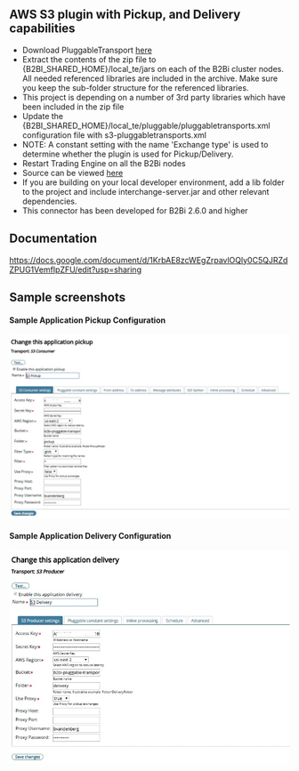 ## AWS S3 plugin with Pickup, and Delivery capabilities

* Download PluggableTransport [here](https://github.com/Deviani/axway-b2bi-plugins/blob/master/b2b-s3-plugin/distributions/b2b-s3.zip)
* Extract the contents of the zip file to {B2BI_SHARED_HOME}/local_te/jars on each of the B2Bi cluster nodes.  All needed referenced libraries are included in the archive. Make sure you keep the sub-folder structure for the referenced libraries.
* This project is depending on a number of 3rd party libraries which have been included in the zip file
* Update the {B2BI_SHARED_HOME}/local_te/pluggable/pluggabletransports.xml configuration file with s3-pluggabletransports.xml
* NOTE: A constant setting with the name 'Exchange type' is used to determine whether the plugin is used for Pickup/Delivery.
* Restart Trading Engine on all the B2Bi nodes
* Source can be viewed [here](https://github.com/Deviani/axway-b2bi-plugins/tree/master/b2b-s3-plugin) 
* If you are building on your local developer environment, add a lib folder to the project and include interchange-server.jar and other relevant dependencies. 
* This connector has been developed for B2Bi 2.6.0 and higher


## Documentation

https://docs.google.com/document/d/1KrbAE8zcWEgZrpavlOQly0C5QJRZdZPUG1VemfIpZFU/edit?usp=sharing


## Sample screenshots

#### Sample Application Pickup Configuration
![Sample Application Pickup Configuration](distributions/screenshots/B2Bi_S3_ApplicationPickup.jpg)


#### Sample Application Delivery Configuration
![Sample Application Delivery Configuration](distributions/screenshots/B2Bi_S3_ApplicationDelivery.jpg)
